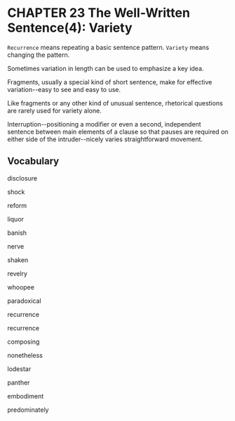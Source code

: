 # CHAPTER 23 The Well-Written Sentence(4): Variety

`Recurrence` means repeating a basic sentence pattern. `Variety` means changing the pattern.

Sometimes variation in length can be used to emphasize a key idea.

Fragments, usually a special kind of short sentence, make for effective variation--easy to see and easy to use.

Like fragments or any other kind of unusual sentence, rhetorical questions are rarely used for variety alone.

Interruption--positioning a modifier or even a second, independent sentence between main elements of a clause so that pauses are required on either side of the intruder--nicely varies straightforward movement.



## Vocabulary

disclosure

shock

reform

liquor

banish

nerve

shaken

revelry

whoopee

paradoxical

recurrence

recurrence

composing

nonetheless

lodestar

panther

embodiment

predominately

